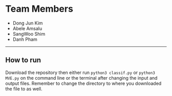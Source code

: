 # Team Members
* Dong Jun Kim
* Abele Amsalu
* SangWoo Shim
* Danh Pham
--------
How to run
---
Download the repository then either run ```python3 classif.py``` or ```python3 MVE.py``` on the command line or the terminal after changing the input and output files. Remember to change the directory to where you downloaded the file to as well.
